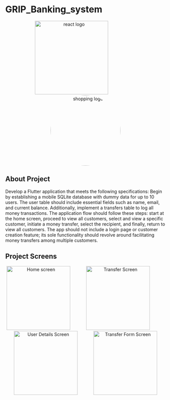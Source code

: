 # GRIP_Banking_system
<div align="center">
    <img src="https://user-images.githubusercontent.com/114832629/230302399-5d8f34e7-bfc5-4597-8fff-6293044f47bd.png" alt="react logo" width=230> 
    &emsp;&emsp;&emsp;&emsp;&emsp;&emsp;
    <img src="https://github.com/AyaAbdElmoneim158/GRIP_Banking_system/assets/114832629/f05d4dd8-b868-44eb-b2a2-ab9f9828a14d" alt="shopping logo" width="220px" height="auto" style="border-radius:50%"> 
</div>

## About Project
Develop a Flutter application that meets the following specifications: Begin by establishing a mobile SQLite database with dummy data for up to 10 users. The user table should include essential fields such as name, email, and current balance. Additionally, implement a transfers table to log all money transactions. The application flow should follow these steps: start at the home screen, proceed to view all customers, select and view a specific customer, initiate a money transfer, select the recipient, and finally, return to view all customers. The app should not include a login page or customer creation feature; its sole functionality should revolve around facilitating money transfers among multiple customers.

## Project Screens
<div align="center">
  <img src="https://github.com/AyaAbdElmoneim158/GRIP_Banking_system/assets/114832629/3a282ea3-50c1-4caf-8b2d-aa65fb00e65b" title="Home screen" width="200px" height="auto"> 
      &emsp;&emsp;&emsp;
  <img src="https://github.com/AyaAbdElmoneim158/GRIP_Banking_system/assets/114832629/121a9077-36a9-4344-ada4-6e27d725340a" title="Transfer Screen" width="200px" height="auto">
  &emsp;&emsp;&emsp;
  <img src="https://github.com/AyaAbdElmoneim158/GRIP_Banking_system/assets/114832629/3329bebc-6303-43a9-9dc4-4f83d5f4cf3f" title="User Details Screen" width="200px" height="auto"> 
      &emsp;&emsp;&emsp;
  <img src="https://github.com/AyaAbdElmoneim158/GRIP_Banking_system/assets/114832629/76b70885-7e43-4750-8941-950f94d2aeee" title="Transfer Form Screen" width="200px" height="auto"> 
</div>
